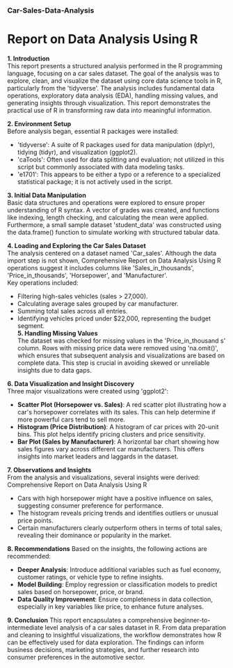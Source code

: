 ### Car-Sales-Data-Analysis

# Report on Data Analysis Using R
**1. Introduction**  
This report presents a structured analysis performed in the R programming language, focusing on a car sales dataset. The goal of the analysis was to explore, clean, and visualize the dataset using core data science tools in R, particularly from the 'tidyverse'. The analysis includes fundamental data operations, exploratory data analysis (EDA), handling missing values, and generating insights through visualization. This report demonstrates the practical use of R in transforming raw data into meaningful information.  
  
**2. Environment Setup**  
Before analysis began, essential R packages were installed:  
- 'tidyverse': A suite of R packages used for data manipulation (dplyr), tidying (tidyr), and visualization (ggplot2).  
- 'caTools': Often used for data splitting and evaluation; not utilized in this script but commonly associated with data modeling tasks.  
- 'e1701': This appears to be either a typo or a reference to a specialized statistical package; it is not actively used in the script.
  
**3. Initial Data Manipulation**  
Basic data structures and operations were explored to ensure proper understanding of R syntax. A vector of grades was created, and functions like indexing, length checking, and calculating the mean were applied.
Furthermore, a small sample dataset 'student_data' was constructed using the data.frame() function to simulate working with structured tabular data.
  
**4. Loading and Exploring the Car Sales Dataset**  
The analysis centered on a dataset named 'Car_sales'. Although the data import step is not shown, Comprehensive Report on Data Analysis Using R  
operations suggest it includes columns like 'Sales_in_thousands', 'Price_in_thousands', 'Horsepower', and 'Manufacturer'.  
Key operations included:  
- Filtering high-sales vehicles (sales > 27,000).  
- Calculating average sales grouped by car manufacturer.  
- Summing total sales across all entries.  
- Identifying vehicles priced under $22,000, representing the budget segment.  
**5. Handling Missing Values**  
The dataset was checked for missing values in the 'Price_in_thousand s' column. Rows with missing price data were removed using 'na.omit()', which ensures that subsequent analysis and visualizations are based on
complete data. This step is crucial in avoiding skewed or unreliable insights due to data gaps.
  
**6. Data Visualization and Insight Discovery**  
Three major visualizations were created using 'ggplot2':  
- **Scatter Plot (Horsepower vs. Sales)**: A red scatter plot illustrating how a car's horsepower correlates with its sales. This can help determine if more powerful cars tend to sell more.  
- **Histogram (Price Distribution)**: A histogram of car prices with 20-unit bins. This plot helps identify pricing clusters and price sensitivity.  
- **Bar Plot (Sales by Manufacturer)**: A horizontal bar chart showing how sales figures vary across different car manufacturers. This offers insights into market leaders and laggards in the dataset.
    
**7. Observations and Insights**  
From the analysis and visualizations, several insights were derived:  
Comprehensive Report on Data Analysis Using R  
- Cars with high horsepower might have a positive influence on sales, suggesting consumer preference for performance.  
- The histogram reveals pricing trends and identifies outliers or unusual price points.  
- Certain manufacturers clearly outperform others in terms of total sales, revealing their dominance or popularity in the market.
   
**8. Recommendations**
Based on the insights, the following actions are recommended:
- **Deeper Analysis**: Introduce additional variables such as fuel economy, customer ratings, or vehicle type to refine insights.  
- **Model Building**: Employ regression or classification models to predict sales based on horsepower, price, or brand.  
- **Data Quality Improvement**: Ensure completeness in data collection, especially in key variables like price, to enhance future analyses.
     
**9. Conclusion**
This report encapsulates a comprehensive beginner-to-intermediate level analysis of a car sales dataset in R.
From data preparation and cleaning to insightful visualizations, the workflow demonstrates how R can be effectively used for data exploration. The findings can inform business decisions, marketing strategies, and
further research into consumer preferences in the automotive sector.  

